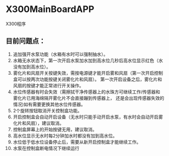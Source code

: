 # X300MainBoardAPP
X300程序

## 目前问题点：	
1. 追加强开水泵功能（水箱有水时可以强制抽水）。
2. 水箱无水状态下，第一次开启水泵加水加到高水位几秒后高水位显示红色（水没有加到高水位）。
3. 雾化片和风扇开关按键失效，需按电源键才能开启雾和风扇（第一次开启控制盒可以按两次功能按键关闭雾化片和风扇）。
   第一次开启设备之后，雾化片和风扇的按键才能正常进行开关操作。   
4. 水位传感器有时会失效（需擦拭干净传感器上的水珠方可继续工作/传感器和雾化片已用海绵隔开雾化片不会直接蹦到传感器上，
   还是会出现传感器失效的情况)如有需要更换其他水位传感器。
5. 2个旋转按钮取消开关控制盒功能。
6. 开启控制盒会自动开启设备（无水时只能手动开启水泵，有水时会自动开启雾化片和风扇），建议取消。
7. 控制盒屏幕上的开始按键无用，建议取消。
8. 高水位显示无水时每2分钟加水时都没有加到高水位。
9. 水位低于低水位设备停止后，需要从新开启控制盒才能继续工作。
10. 水泵在控制盒断电情况下继续运行